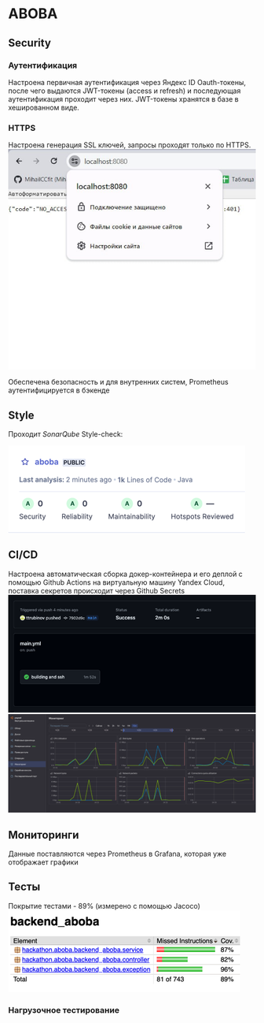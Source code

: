 # ABOBA

## Security

### Аутентификация
Настроена первичная аутентификация через Яндекс ID 
Oauth-токены, после чего выдаются JWT-токены (access и refresh) и последующая
аутентификация проходит через них. JWT-токены хранятся в базе в хешированном виде.

### HTTPS
Настроена генерация SSL ключей, запросы проходят только по HTTPS.
![https.jpg](readme_imgs/https.jpg)

Обеспечена безопасность и для внутренних систем, Prometheus аутентифицируется в бэкенде

## Style
Проходит *SonarQube* Style-check:

![sonarqube.png](readme_imgs/sonarqube.png)

## CI/CD
Настроена автоматическая сборка докер-контейнера и
его деплой с помощью Github Actions на виртуальную машину Yandex Cloud,
поставка секретов происходит через Github Secrets
![github_action.png](readme_imgs/github_action.png)
![cloud_plots.png](readme_imgs/cloud_plots.png)

## Мониторинги
Данные поставляются через Prometheus в Grafana, которая уже отображает графики


## Тесты
Покрытие тестами - 89% (измерено с помощью Jacoco)
![tests.png](readme_imgs/tests.png)

### Нагрузочное тестирование

